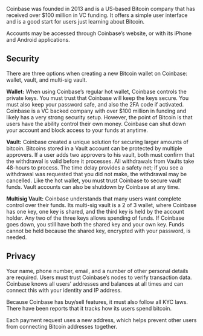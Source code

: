 Coinbase was founded in 2013 and is a US-based Bitcoin company that has received over $100 million in VC funding. It offers a simple user interface and is a good start for users just learning about Bitcoin.

Accounts may be accessed through Coinbase’s website, or with its iPhone and Android applications.

## Security

There are three options when creating a new Bitcoin wallet on Coinbase: wallet, vault, and multi-sig vault.

**Wallet:** When using Coinbase’s regular hot wallet, Coinbase controls the private keys. You must trust that Coinbase will keep the keys secure. You must also keep your password safe, and also the 2FA code if activated. Coinbase is a VC backed company with over $100 million in funding and likely has a very strong security setup. However, the point of Bitcoin is that users have the ability control their own money. Coinbase can shut down your account and block access to your funds at anytime.

**Vault:** Coinbase created a unique solution for securing larger amounts of bitcoin. Bitcoins stored in a Vault account can be protected by multiple approvers. If a user adds two approvers to his vault, both must confirm that the withdrawal is valid before it processes. All withdrawals from Vaults take 48-hours to process. The time delay provides a safety net; if you see a withdrawal was requested that you did not make, the withdrawal may be cancelled. Like the hot wallet, you must trust Coinbase to secure vault funds. Vault accounts can also be shutdown by Coinbase at any time.

**Multisig Vault:** Coinbase understands that many users want complete control over their funds. Its multi-sig vault is a 2 of 3 wallet, where Coinbase has one key, one key is shared, and the third key is held by the account holder. Any two of the three keys allows spending of funds. If Coinbase goes down, you still have both the shared key and your own key. Funds cannot be held because the shared key, encrypted with your password, is needed.

## Privacy

Your name, phone number, email, and a number of other personal details are required. Users must trust Coinbase’s nodes to verify transaction data. Coinbase knows all users’ addresses and balances at all times and can connect this with your identity and IP address.

Because Coinbase has buy/sell features, it must also follow all KYC laws. There have been reports that it tracks how its users spend bitcoin.

Each payment request uses a new address, which helps prevent other users from connecting Bitcoin addresses together.
